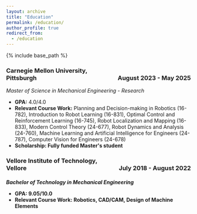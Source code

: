 ```yaml
---
layout: archive
title: "Education"
permalink: /education/
author_profile: true
redirect_from:
  - /education
---
```


{% include base_path %}

<p><h3><span style="text-align:left; display:inline-block; width:50%;">Carnegie Mellon University, Pittsburgh</span><span style="text-align:right; display:inline-block; width:50%;">August 2023 - May 2025</span></h3></p>
<i>Master of Science in Mechanical Engineering - Research</i>

  *  <b>GPA:</b> 4.0/4.0
  *  <b>Relevant Course Work:</b> Planning and Decision-making in Robotics (16-782), Introduction to Robot Learning (16-831), Optimal Control and Reinforcement Learning (16-745), Robot Localization and Mapping (16-833), Modern Control Theory (24-677), Robot Dynamics and Analysis (24-760), Machine Learning and Artificial Intelligence for Engineers (24-787), Computer Vision for Engineers (24-678)
  * <b>Scholarship:</bs> Fully funded Master's student



<p><h3><span style="text-align:left; display:inline-block; width:50%;">Vellore Institute of Technology, Vellore</span><span style="text-align:right; display:inline-block; width:50%;">July 2018 - August 2022</span></h3></p>
<h4></h4>
<i>Bachelor of Technology in Mechanical Engineering</i>

  *  <b>GPA:</b> 9.05/10.0
  *  <b>Relevant Course Work:</b> Robotics, CAD/CAM, Design of Machine Elements
